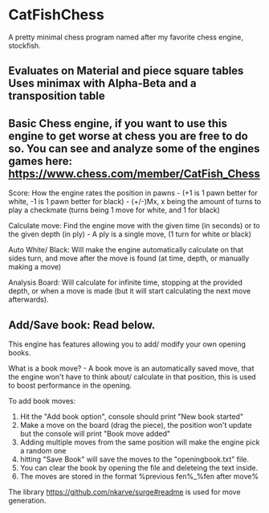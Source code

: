 # CatFishChess
A pretty minimal chess program named after my favorite chess engine, stockfish.

Evaluates on Material and piece square tables
Uses minimax with Alpha-Beta and a transposition table
----------------------------------------------------------------------------------------------------

Basic Chess engine, if you want to use this engine to get worse at chess you are free to do so.
You can see and analyze some of the engines games here: https://www.chess.com/member/CatFish_Chess
----------------------------------------------------------------------------------------------------

Score: How the engine rates the position in pawns 
    - (+1 is 1 pawn better for white, -1 is 1 pawn better for black)
    - (+/-)Mx, x being the amount of turns to play a checkmate (turns being 1 move for white, and 1 for black)
    
Calculate move: Find the engine move with the given time (in seconds) or to the given depth (in ply)
    - A ply is a single move, (1 turn for white or black)
    
Auto White/ Black: Will make the engine automatically calculate on that sides turn, and move after the move is found (at time, depth, or manually making a move)

Analysis Board: Will calculate for infinite time, stopping at the provided depth, or when a move is made (but it will start calculating the next move afterwards).

Add/Save book: Read below.
----------------------------------------------------------------------------------------------------
This engine has features allowing you to add/ modify your own opening books.

What is a book move?
    - A book move is an automatically saved move, that the engine won't have to think about/ calculate in that position, this is used to boost performance in the opening.

To add book moves:

1) Hit the "Add book option", console should print "New book started"
2) Make a move on the board (drag the piece), the position won't update but the console will print "Book move added"
3) Adding multiple moves from the same position will make the engine pick a random one
4) hitting "Save Book" will save the moves to the "openingbook.txt" file.
5) You can clear the book by opening the file and deleteing the text inside.
6) The moves are stored in the format %previous fen%_%fen after move%

The library https://github.com/nkarve/surge#readme is used for move generation.
